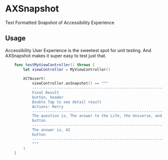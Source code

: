 # AXSnapshot

Text Formatted Snapshot of Accessibility Experience 

## Usage 

Accessibility User Experience is the sweetest spot for unit testing. 
And AXSnapshot makes it super easy to test just that.

```swift
    func testMyViewController() throws {
        let viewController = MyViewController()
        
        XCTAssert(
            viewController.axSnapshot() == """
            ------------------------------------------------------------
            Final Result
            button, header
            Double Tap to see detail result
            Actions: Retry
            ------------------------------------------------------------
            The question is, The answer to the Life, the Universe, and Everything
            button
            ------------------------------------------------------------
            The answer is, 42
            button
            ------------------------------------------------------------
            """
        )
    }
```


